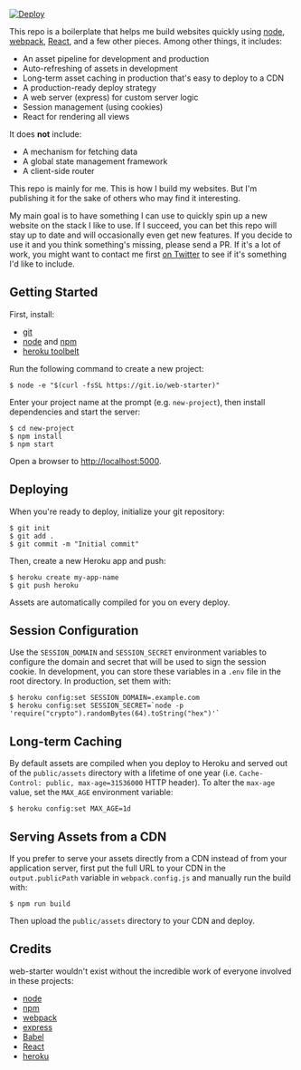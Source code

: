[![Deploy](https://www.herokucdn.com/deploy/button.svg)](https://heroku.com/deploy)

This repo is a boilerplate that helps me build websites quickly using [node](https://nodejs.org/), [webpack](https://webpack.github.io/), [React](https://facebook.github.io/react/), and a few other pieces. Among other things, it includes:

- An asset pipeline for development and production
- Auto-refreshing of assets in development
- Long-term asset caching in production that's easy to deploy to a CDN
- A production-ready deploy strategy
- A web server (express) for custom server logic
- Session management (using cookies)
- React for rendering all views

It does **not** include:

- A mechanism for fetching data
- A global state management framework
- A client-side router

This repo is mainly for me. This is how I build my websites. But I'm publishing it for the sake of others who may find it interesting.

My main goal is to have something I can use to quickly spin up a new website on the stack I like to use. If I succeed, you can bet this repo will stay up to date and will occasionally even get new features. If you decide to use it and you think something's missing, please send a PR. If it's a lot of work, you might want to contact me first [on Twitter](https://twitter.com/mjackson) to see if it's something I'd like to include.

## Getting Started

First, install:

- [git](https://git-scm.com/)
- [node](https://nodejs.org/) and [npm](https://www.npmjs.com/)
- [heroku toolbelt](https://toolbelt.heroku.com/)

Run the following command to create a new project:

    $ node -e "$(curl -fsSL https://git.io/web-starter)"

Enter your project name at the prompt (e.g. `new-project`), then install dependencies and start the server:

    $ cd new-project
    $ npm install
    $ npm start

Open a browser to [http://localhost:5000](http://localhost:5000).

## Deploying

When you're ready to deploy, initialize your git repository:

    $ git init
    $ git add .
    $ git commit -m "Initial commit"

Then, create a new Heroku app and push:

    $ heroku create my-app-name
    $ git push heroku

Assets are automatically compiled for you on every deploy.

## Session Configuration

Use the `SESSION_DOMAIN` and `SESSION_SECRET` environment variables to configure the domain and secret that will be used to sign the session cookie. In development, you can store these variables in a `.env` file in the root directory. In production, set them with:

    $ heroku config:set SESSION_DOMAIN=.example.com
    $ heroku config:set SESSION_SECRET=`node -p 'require("crypto").randomBytes(64).toString("hex")'`

## Long-term Caching

By default assets are compiled when you deploy to Heroku and served out of the `public/assets` directory with a lifetime of one year (i.e. `Cache-Control: public, max-age=31536000` HTTP header). To alter the `max-age` value, set the `MAX_AGE` environment variable:

    $ heroku config:set MAX_AGE=1d

## Serving Assets from a CDN

If you prefer to serve your assets directly from a CDN instead of from your application server, first put the full URL to your CDN in the `output.publicPath` variable in `webpack.config.js` and manually run the build with:

    $ npm run build

Then upload the `public/assets` directory to your CDN and deploy.

## Credits

web-starter wouldn't exist without the incredible work of everyone involved in these projects:

- [node](https://nodejs.org/)
- [npm](https://www.npmjs.com/)
- [webpack](https://webpack.github.io/)
- [express](http://expressjs.com/)
- [Babel](http://babeljs.io/)
- [React](https://facebook.github.io/react/)
- [heroku](https://heroku.com/)
